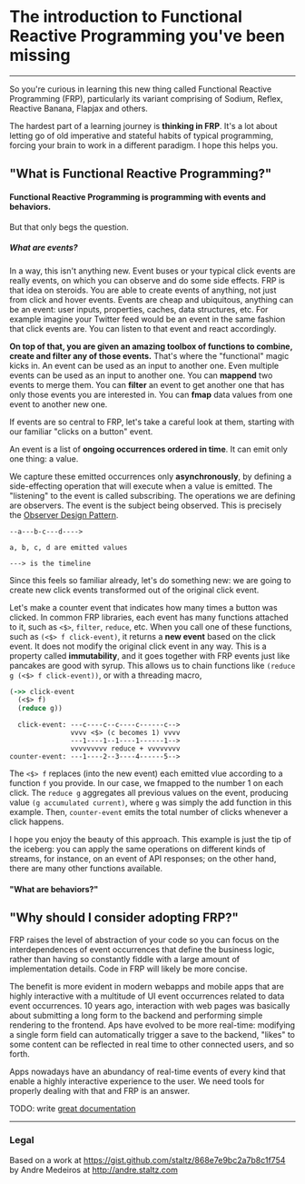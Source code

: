 # The introduction to Functional Reactive Programming you've been missing

---

So you're curious in learning this new thing called Functional Reactive Programming (FRP), particularly its variant comprising of Sodium, Reflex, Reactive Banana, Flapjax and others.

The hardest part of a learning journey is **thinking in FRP**.  It's a lot about letting go of old imperative and stateful habits of typical programming, forcing your brain to work in a different paradigm.  I hope this helps you.

## "What is Functional Reactive Programming?"

#### Functional Reactive Programming is programming with events and behaviors.

But that only begs the question.

##### What are events?

In a way, this isn't anything new.  Event buses or your typical click events are really events, on which you can observe and do some side effects.  FRP is that idea on steroids.  You are able to create events of anything, not just from click and hover events.  Events are cheap and ubiquitous, anything can be an event: user inputs, properties, caches, data structures, etc.  For example imagine your Twitter feed would be an event in the same fashion that click events are.  You can listen to that event and react accordingly.

**On top of that, you are given an amazing toolbox of functions to combine, create and filter any of those events.**  That's where the "functional" magic kicks in.  An event can be used as an input to another one.  Even multiple events can be used as an input to another one.  You can __mappend__ two events to merge them.  You can __filter__ an event to get another one that has only those events you are interested in.  You can __fmap__ data values from one event to another new one.

If events are so central to FRP, let's take a careful look at them, starting with our familiar "clicks on a button" event.

An event is a list of **ongoing occurrences ordered in time**.  It can emit only one thing: a value.

We capture these emitted occurrences only **asynchronously**, by defining a side-effecting operation that will execute when a value is emitted.  The "listening" to the event is called subscribing.  The operations we are defining are observers.  The event is the subject being observed.  This is precisely the [Observer Design Pattern](https://en.wikipedia.org/wiki/Observer_pattern).

```
--a---b-c---d---->

a, b, c, d are emitted values

---> is the timeline
```

Since this feels so familiar already, let's do something new: we are going to create new click events transformed out of the original click event.

Let's make a counter event that indicates how many times a button was clicked.  In common FRP libraries, each event has many functions attached to it, such as `<$>`, `filter`, `reduce`, etc.  When you call one of these functions, such as `(<$> f click-event)`, it returns a **new event** based on the click event.  It does not modify the original click event in any way.  This is a property called **immutability**, and it goes together with FRP events just like pancakes are good with syrup.  This allows us to chain functions like `(reduce g (<$> f click-event))`, or with a threading macro,

<!-- TODO define <$> -->

```clojure
(->> click-event
  (<$> f)
  (reduce g))
```

<!-- TODO add a graph -->

```
  click-event: ---c----c--c----c------c-->
               vvvv <$> (c becomes 1) vvvv
               ---1----1--1----1------1-->
               vvvvvvvvv reduce + vvvvvvvv
counter-event: ---1----2--3----4------5-->
```

The `<$> f` replaces (into the new event) each emitted vlue according to a function `f` you provide.  In our case, we fmapped to the number 1 on each click.  The `reduce g` aggregates all previous values on the event, producing value `(g accumulated current)`, where `g` was simply the add function in this example.  Then, `counter-event` emits the total number of clicks whenever a click happens.

I hope you enjoy the beauty of this approach.  This example is just the tip of the iceberg: you can apply the same operations on different kinds of streams, for instance, on an event of API responses; on the other hand, there are many other functions available.

#### "What are behaviors?"
<!-- TODO describe behaviors -->

## "Why should I consider adopting FRP?"

FRP raises the level of abstraction of your code so you can focus on the interdependences of event occurrences that define the business logic, rather than having so constantly fiddle with a large amount of implementation details.  Code in FRP will likely be more concise.

The benefit is more evident in modern webapps and mobile apps that are highly interactive with a multitude of UI event occurrences related to data event occurrences.  10 years ago, interaction with web pages was basically about submitting a long form to the backend and performing simple rendering to the frontend.  Aps have evolved to be more real-time: modifying a single form field can automatically trigger a save to the backend, "likes" to some content can be reflected in real time to other connected users, and so forth.

Apps nowadays have an abundancy of real-time events of every kind that enable a highly interactive experience to the user.  We need tools for properly dealing with that and FRP is an answer.

TODO: write [great documentation](http://jacobian.org/writing/what-to-write/)

---

### Legal
Based on a work at https://gist.github.com/staltz/868e7e9bc2a7b8c1f754 by Andre Medeiros at http://andre.staltz.com
